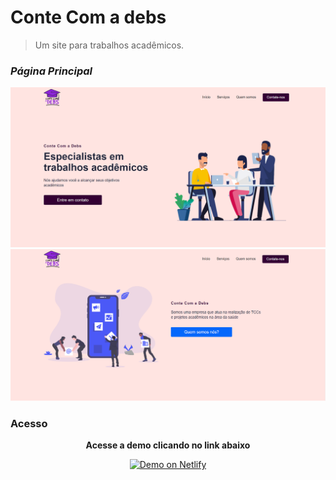 # Conte Com a debs

> Um site para trabalhos acadêmicos.

<h3><i>Página Principal</i></h3>
<img alt="Demo on Netlify" src="https://github.com/caioh123/Conte-com-a-debs/blob/main/src/images/debs1.PNG?raw=true">
<img alt="Demo on Netlify" src="https://github.com/caioh123/Conte-com-a-debs/blob/main/src/images/debs2.PNG?raw=true">

### Acesso

<p align="center"><strong>Acesse a demo clicando no link abaixo</strong></p>
<p align="center">
  <a href="https://conte-com-a-debs.netlify.app/" target="_blank">
    <img alt="Demo on Netlify" src="https://res.cloudinary.com/lukemorales/image/upload/v1563043495/readme_logos/demo_on_netlify_bbuvjz.png">
  </a>
</p>

